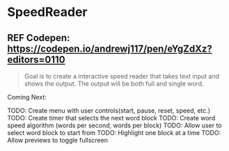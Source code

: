 # SpeedReader

## REF Codepen: https://codepen.io/andrewj117/pen/eYgZdXz?editors=0110

> Goal is to create a interactive speed reader that takes text input and shows the output. 
> The output will be both full and single word. 


Coming Next:

TODO: Create menu with user controls(start, pause, reset, speed, etc.)
TODO: Create timer that selects the next word block
TODO: Create word speed algorithm (words per second, words per block)
TODO: Allow user to select word block to start from
TODO: Highlight one block at a time
TODO: Allow previews to toggle fullscreen 